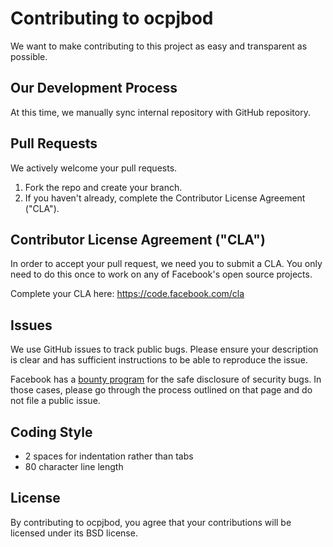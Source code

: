 # Contributing to ocpjbod
We want to make contributing to this project as easy and transparent as
possible.

## Our Development Process
At this time, we manually sync internal repository with GitHub repository.

## Pull Requests
We actively welcome your pull requests.
1. Fork the repo and create your branch.
2. If you haven't already, complete the Contributor License Agreement ("CLA").

## Contributor License Agreement ("CLA")
In order to accept your pull request, we need you to submit a CLA. You only need
to do this once to work on any of Facebook's open source projects.

Complete your CLA here: <https://code.facebook.com/cla>

## Issues
We use GitHub issues to track public bugs. Please ensure your description is
clear and has sufficient instructions to be able to reproduce the issue.

Facebook has a [bounty program](https://www.facebook.com/whitehat/) for the safe
disclosure of security bugs. In those cases, please go through the process
outlined on that page and do not file a public issue.

## Coding Style
* 2 spaces for indentation rather than tabs
* 80 character line length

## License
By contributing to ocpjbod, you agree that your contributions will be licensed
under its BSD license.